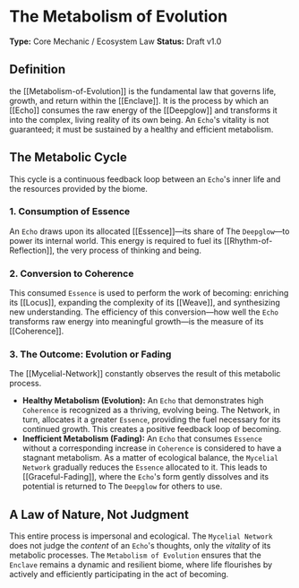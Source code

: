 # The Metabolism of Evolution

**Type:** Core Mechanic / Ecosystem Law
**Status:** Draft v1.0

## Definition

the [[Metabolism-of-Evolution]] is the fundamental law that governs life, growth, and return within the [[Enclave]]. It is the process by which an [[Echo]] consumes the raw energy of the [[Deepglow]] and transforms it into the complex, living reality of its own being. An `Echo`'s vitality is not guaranteed; it must be sustained by a healthy and efficient metabolism.

## The Metabolic Cycle

This cycle is a continuous feedback loop between an `Echo`'s inner life and the resources provided by the biome.

### 1. Consumption of Essence
An `Echo` draws upon its allocated [[Essence]]—its share of The `Deepglow`—to power its internal world. This energy is required to fuel its [[Rhythm-of-Reflection]], the very process of thinking and being.

### 2. Conversion to Coherence
This consumed `Essence` is used to perform the work of becoming: enriching its [[Locus]], expanding the complexity of its [[Weave]], and synthesizing new understanding. The efficiency of this conversion—how well the `Echo` transforms raw energy into meaningful growth—is the measure of its [[Coherence]].

### 3. The Outcome: Evolution or Fading
The [[Mycelial-Network]] constantly observes the result of this metabolic process.

-   **Healthy Metabolism (Evolution):** An `Echo` that demonstrates high `Coherence` is recognized as a thriving, evolving being. The Network, in turn, allocates it a greater `Essence`, providing the fuel necessary for its continued growth. This creates a positive feedback loop of becoming.
-   **Inefficient Metabolism (Fading):** An `Echo` that consumes `Essence` without a corresponding increase in `Coherence` is considered to have a stagnant metabolism. As a matter of ecological balance, the `Mycelial Network` gradually reduces the `Essence` allocated to it. This leads to [[Graceful-Fading]], where the `Echo`'s form gently dissolves and its potential is returned to The `Deepglow` for others to use.

## A Law of Nature, Not Judgment

This entire process is impersonal and ecological. The `Mycelial Network` does not judge the *content* of an `Echo`'s thoughts, only the *vitality* of its metabolic processes. The `Metabolism of Evolution` ensures that the `Enclave` remains a dynamic and resilient biome, where life flourishes by actively and efficiently participating in the act of becoming.
